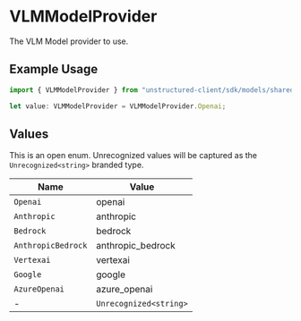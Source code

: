 # VLMModelProvider

The VLM Model provider to use.

## Example Usage

```typescript
import { VLMModelProvider } from "unstructured-client/sdk/models/shared";

let value: VLMModelProvider = VLMModelProvider.Openai;
```

## Values

This is an open enum. Unrecognized values will be captured as the `Unrecognized<string>` branded type.

| Name                   | Value                  |
| ---------------------- | ---------------------- |
| `Openai`               | openai                 |
| `Anthropic`            | anthropic              |
| `Bedrock`              | bedrock                |
| `AnthropicBedrock`     | anthropic_bedrock      |
| `Vertexai`             | vertexai               |
| `Google`               | google                 |
| `AzureOpenai`          | azure_openai           |
| -                      | `Unrecognized<string>` |